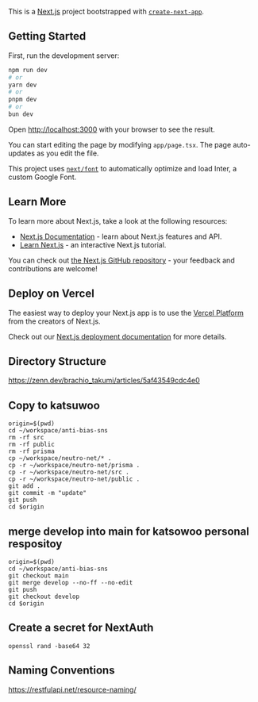 This is a [Next.js](https://nextjs.org/) project bootstrapped with [`create-next-app`](https://github.com/vercel/next.js/tree/canary/packages/create-next-app).

## Getting Started

First, run the development server:

```bash
npm run dev
# or
yarn dev
# or
pnpm dev
# or
bun dev
```

Open [http://localhost:3000](http://localhost:3000) with your browser to see the result.

You can start editing the page by modifying `app/page.tsx`. The page auto-updates as you edit the file.

This project uses [`next/font`](https://nextjs.org/docs/basic-features/font-optimization) to automatically optimize and load Inter, a custom Google Font.

## Learn More

To learn more about Next.js, take a look at the following resources:

- [Next.js Documentation](https://nextjs.org/docs) - learn about Next.js features and API.
- [Learn Next.js](https://nextjs.org/learn) - an interactive Next.js tutorial.

You can check out [the Next.js GitHub repository](https://github.com/vercel/next.js/) - your feedback and contributions are welcome!

## Deploy on Vercel

The easiest way to deploy your Next.js app is to use the [Vercel Platform](https://vercel.com/new?utm_medium=default-template&filter=next.js&utm_source=create-next-app&utm_campaign=create-next-app-readme) from the creators of Next.js.

Check out our [Next.js deployment documentation](https://nextjs.org/docs/deployment) for more details.

## Directory Structure

https://zenn.dev/brachio_takumi/articles/5af43549cdc4e0

## Copy to katsuwoo

```
origin=$(pwd)
cd ~/workspace/anti-bias-sns
rm -rf src
rm -rf public
rm -rf prisma
cp ~/workspace/neutro-net/* .
cp -r ~/workspace/neutro-net/prisma .
cp -r ~/workspace/neutro-net/src .
cp -r ~/workspace/neutro-net/public .
git add .
git commit -m "update"
git push
cd $origin
```

## merge develop into main for katsowoo personal respositoy

```
origin=$(pwd)
cd ~/workspace/anti-bias-sns
git checkout main
git merge develop --no-ff --no-edit
git push
git checkout develop
cd $origin
```

## Create a secret for NextAuth

```
openssl rand -base64 32
```

## Naming Conventions

https://restfulapi.net/resource-naming/